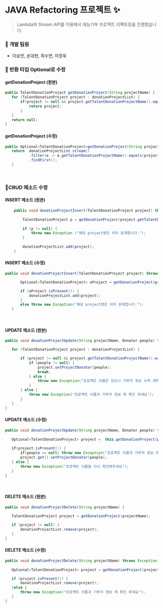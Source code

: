 # JAVA Refactoring 프로젝트 ✨
> Lambda와 Stream API를 이용해서 재능기부 프로젝트 리팩토링을 진행했습니다.

### 🙌 개발 팀원
 - 이승언, 손대현, 최수연, 이정욱

### 🏴 반환 타입 Optional로 수정
#### getDonationProject (원본)
 ``` JAVA
 public TalentDonationProject getDonationProject(String projectName) {
	for (TalentDonationProject project : donationProjectList) {
		if(project != null && project.getTalentDonationProjectName().equals(projectName)) {
			return project;
		}
	}
	return null;
}
 ```

#### getDonationProject (수정)
 ``` JAVA
 public Optional<TalentDonationProject>getDonationProject(String projectName) {
	return 	donationProjectList.stream()
			.filter(e -> e.getTalentDonationProjectName().equals(projectName))
			.findFirst();	
	}
 ```
<br/>

### 🏴CRUD 메소드 수정

#### INSERT 메소드 (원본)
``` JAVA
	public void donationProjectInsert(TalentDonationProject project) throws Exception {
		
		TalentDonationProject p = getDonationProject(project.getTalentDonationProjectName());
		
		if (p != null) {
			throw new Exception ("해당 project명은 이미 존재합니다.");
		}
		
		donationProjectList.add(project);
	}
```

 #### INSERT 메소드 (수정)
 ``` JAVA
 public void donationProjectInsert(TalentDonationProject project) throws Exception {

		Optional<TalentDonationProject> oProject = getDonationProject(project.getTalentDonationProjectName());

		if (oProject.isPresent()) {
			donationProjectList.add(project);
		}
		else throw new Exception("해당 project명은 이미 존재합니다.");
	}
 ```
<br/>

 #### UPDATE 메소드 (원본)
 ``` JAVA
public void donationProjectUpdate(String projectName, Donator people) throws Exception {

	for (TalentDonationProject project : donationProjectList) {

		if (project != null && project.getTalentDonationProjectName().equals(projectName)) {
			if (people != null) {
				project.setProjectDonator(people);
				break;
			} else {
				throw new Exception("프로젝트 이름은 있으나 기부자 정보 누락 재확인 하세요");
			}
		} else {
			throw new Exception("프로젝트 이름과 기부자 정보 재 확인 하세요");
		}
	}
}
```

 #### UPDATE 메소드 (수정)
 ``` JAVA
 public void donationProjectUpdate(String projectName, Donator people) throws Exception {
		
	Optional<TalentDonationProject> project =  this.getDonationProject(projectName);		
	
	if(project.isPresent()) {
		if(people == null) throw new Exception("프로젝트 이름과 기부자 정보 재 확인 하세요");
		project.get().setProjectDonator(people);
	} else {
		throw new Exception("프로젝트 이름을 다시 확인해주세요");
	}
 }
 ```
<br/>

 #### DELETE 메소드 (원본)
 ``` JAVA
 public void donationProjectDelete(String projectName) {
		
	TalentDonationProject project = getDonationProject(projectName);

	if (project != null) {
		donationProjectList.remove(project);
	}
}
 ```


 #### DELETE 메소드 (수정)
 ``` JAVA
 public void donationProjectDelete(String projectName) throws Exception {
		
	Optional<TalentDonationProject> project = getDonationProject(projectName);

	if (project.isPresent()) {
		donationProjectList.remove(project);
	}else {
		throw new Exception("프로젝트 이름과 기부자 정보 재 확인 하세요");
	}
} 
```
